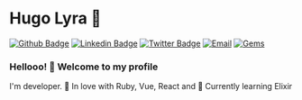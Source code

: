 # Hugo Lyra 👾

[![Github Badge](https://img.shields.io/badge/-Github-000?style=flat-square&logo=Github&logoColor=white&link=https://github.com/hamorim)](https://github.com/hamorim)
[![Linkedin Badge](https://img.shields.io/badge/-LinkedIn-blue?style=flat-square&logo=Linkedin&logoColor=white&link=https://www.linkedin.com/in/hugolyra/)](https://www.linkedin.com/in/hugolyra/)
[![Twitter Badge](https://img.shields.io/badge/-Twitter-1ca0f1?style=flat-square&labelColor=1ca0f1&logo=twitter&logoColor=white&link=https://twitter.com/h_lyra)](https://twitter.com/h_lyra)
[![Email](https://img.shields.io/badge/email-me-blue?style=flat-square)](mailto:me@hugolyra.com)
[![Gems](https://img.shields.io/gem/u/hugolyra?style=flat-square)](https://rubygems.org/profiles/hugolyra)


### Hellooo! 👋 Welcome to my profile

I'm developer. 💙 In love with Ruby, Vue, React and 🌱 Currently learning Elixir
